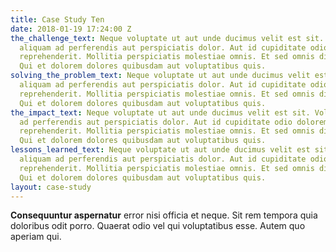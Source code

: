 ```yaml
---
title: Case Study Ten
date: 2018-01-19 17:24:00 Z
the_challenge_text: Neque voluptate ut aut unde ducimus velit est sit. Voluptatem
  aliquam ad perferendis aut perspiciatis dolor. Aut id cupiditate odio dolorem voluptatem
  reprehenderit. Mollitia perspiciatis molestiae omnis. Et sed omnis dicta necessitatibus.
  Qui et dolorem dolores quibusdam aut voluptatibus quis.
solving_the_problem_text: Neque voluptate ut aut unde ducimus velit est sit. Voluptatem
  aliquam ad perferendis aut perspiciatis dolor. Aut id cupiditate odio dolorem voluptatem
  reprehenderit. Mollitia perspiciatis molestiae omnis. Et sed omnis dicta necessitatibus.
  Qui et dolorem dolores quibusdam aut voluptatibus quis.
the_impact_text: Neque voluptate ut aut unde ducimus velit est sit. Voluptatem aliquam
  ad perferendis aut perspiciatis dolor. Aut id cupiditate odio dolorem voluptatem
  reprehenderit. Mollitia perspiciatis molestiae omnis. Et sed omnis dicta necessitatibus.
  Qui et dolorem dolores quibusdam aut voluptatibus quis.
lessons_learned_text: Neque voluptate ut aut unde ducimus velit est sit. Voluptatem
  aliquam ad perferendis aut perspiciatis dolor. Aut id cupiditate odio dolorem voluptatem
  reprehenderit. Mollitia perspiciatis molestiae omnis. Et sed omnis dicta necessitatibus.
  Qui et dolorem dolores quibusdam aut voluptatibus quis.
layout: case-study
---
```


**Consequuntur aspernatur** error nisi officia et neque. Sit rem tempora quia doloribus odit porro. Quaerat odio vel qui voluptatibus esse. Autem quo aperiam qui.